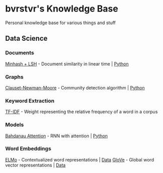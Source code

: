 # bvrstvr's Knowledge Base
Personal knowledge base for various things and stuff

## Data Science
### Documents
[Minhash + LSH](http://infolab.stanford.edu/~ullman/mmds/ch3.pdf) - Document similarity in linear time | [Python](https://github.com/ekzhu/datasketch)

### Graphs
[Clauset-Newman-Moore](https://arxiv.org/pdf/cond-mat/0408187.pdf) - Community detection algorithm | [Python](https://github.com/ekzhu/datasketch)

### Keyword Extraction
[TF-IDF](http://tfidf.com) - Weight representing the relative frequency of a word in a corpus

### Models
[Bahdanau Attention](https://arxiv.org/pdf/1409.0473.pdf) - RNN with attention | [Python](https://www.tensorflow.org/tutorials/text/nmt_with_attention)

### Word Embeddings
[ELMo](https://arxiv.org/pdf/1802.05365.pdf) - Contextualized word representations | [Data](https://allennlp.org/elmo)
[GloVe](https://nlp.stanford.edu/pubs/glove.pdf) - Global word vector representations | [Data](https://nlp.stanford.edu/projects/glove/)
